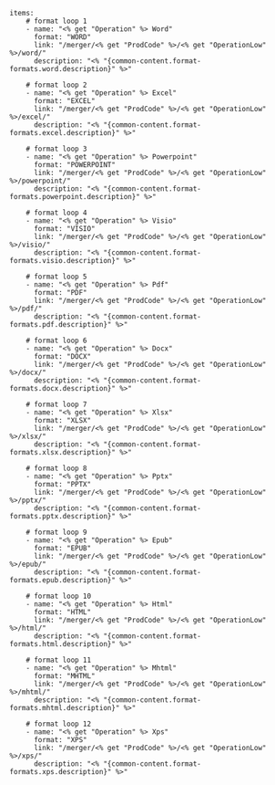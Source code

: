     items: 
        # format loop 1
        - name: "<% get "Operation" %> Word"
          format: "WORD"
          link: "/merger/<% get "ProdCode" %>/<% get "OperationLow" %>/word/"
          description: "<% "{common-content.format-formats.word.description}" %>"

        # format loop 2
        - name: "<% get "Operation" %> Excel"
          format: "EXCEL"
          link: "/merger/<% get "ProdCode" %>/<% get "OperationLow" %>/excel/"
          description: "<% "{common-content.format-formats.excel.description}" %>"

        # format loop 3
        - name: "<% get "Operation" %> Powerpoint"
          format: "POWERPOINT"
          link: "/merger/<% get "ProdCode" %>/<% get "OperationLow" %>/powerpoint/"
          description: "<% "{common-content.format-formats.powerpoint.description}" %>"

        # format loop 4
        - name: "<% get "Operation" %> Visio"
          format: "VISIO"
          link: "/merger/<% get "ProdCode" %>/<% get "OperationLow" %>/visio/"
          description: "<% "{common-content.format-formats.visio.description}" %>"
          
        # format loop 5
        - name: "<% get "Operation" %> Pdf"
          format: "PDF"
          link: "/merger/<% get "ProdCode" %>/<% get "OperationLow" %>/pdf/"
          description: "<% "{common-content.format-formats.pdf.description}" %>"

        # format loop 6
        - name: "<% get "Operation" %> Docx"
          format: "DOCX"
          link: "/merger/<% get "ProdCode" %>/<% get "OperationLow" %>/docx/"
          description: "<% "{common-content.format-formats.docx.description}" %>"

        # format loop 7
        - name: "<% get "Operation" %> Xlsx"
          format: "XLSX"
          link: "/merger/<% get "ProdCode" %>/<% get "OperationLow" %>/xlsx/"
          description: "<% "{common-content.format-formats.xlsx.description}" %>"

        # format loop 8
        - name: "<% get "Operation" %> Pptx"
          format: "PPTX"
          link: "/merger/<% get "ProdCode" %>/<% get "OperationLow" %>/pptx/"
          description: "<% "{common-content.format-formats.pptx.description}" %>"

        # format loop 9
        - name: "<% get "Operation" %> Epub"
          format: "EPUB"
          link: "/merger/<% get "ProdCode" %>/<% get "OperationLow" %>/epub/"
          description: "<% "{common-content.format-formats.epub.description}" %>"

        # format loop 10
        - name: "<% get "Operation" %> Html"
          format: "HTML"
          link: "/merger/<% get "ProdCode" %>/<% get "OperationLow" %>/html/"
          description: "<% "{common-content.format-formats.html.description}" %>"

        # format loop 11
        - name: "<% get "Operation" %> Mhtml"
          format: "MHTML"
          link: "/merger/<% get "ProdCode" %>/<% get "OperationLow" %>/mhtml/"
          description: "<% "{common-content.format-formats.mhtml.description}" %>"

        # format loop 12
        - name: "<% get "Operation" %> Xps"
          format: "XPS"
          link: "/merger/<% get "ProdCode" %>/<% get "OperationLow" %>/xps/"
          description: "<% "{common-content.format-formats.xps.description}" %>"
  
